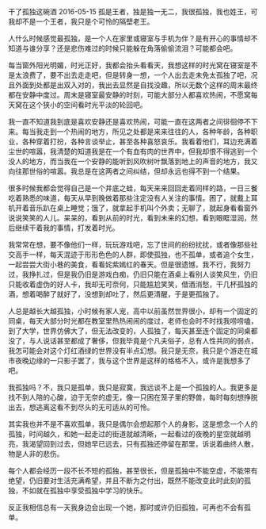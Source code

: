 干了孤独这碗酒
2016-05-15
孤是王者，独是独一无二，我很孤独，我也姓王，可我却不是一个王者，我只是个可怜的隔壁老王。

人什么时候感觉最孤独，是一个人在家里或寝室与手机为伴？是有开心的事情却不知道与谁分享？还是悲伤难过的时候只能躲在角落偷偷流泪？可能都会吧。

每当窗外阳光明媚，时光正好，我都会抬头看看天，我想这样的时光窝在寝室是不是太浪费了，要不出去走走吧，但是转身一想，一个人出去走未免太孤独了吧，况且外面到处都是出双入对的，我出去显然是自找没趣，所以无数个这样的周末最终都在安静中度过。周末是寝室最安静的时刻，可能大部分人都喜欢热闹，不愿窝每天窝在这个狭小的空间看时光平淡的轮回吧。

我一直不知道我到底是喜欢安静还是喜欢热闹，可能一直在这两者之间徘徊停不下来。每当我走到一个热闹的地方，所见之处都是来来往往的人，各种年龄，各种职业，各种穿着打扮，各种言谈举止，甚至各种喜怒哀乐。我看着他们，耳边充满着尘世的喧嚣，我清楚的知道我是在一个有血有肉的世界中，但我却恨不得逃到一个没人的地方，而当我在一个安静的能听到风吹树叶飘落到地上的声音的地方，我又向往那世俗的喧嚣。我总是在这两者之间纠结，但却永远也得不到一个结果。

很多时候我都会觉得自己是一个井底之蛙，每天来来回回走着同样的路，一日三餐吃着熟悉的味道，每天从早到晚做着那些注定没有人关注的事情。困了，就戴上耳机开着音乐趴在桌上睡觉；饿了，就拿起手机叫个外卖；无聊了，就起身看看窗外说说笑笑的人儿。呆呆的，看到从前的时光，看到未来的幻想，看到眼眶湿润，然后继续干着我的事情，打发着时光。

我常常在想，要不像他们一样，玩玩游戏吧，忘了世间的纷纷扰扰，或者像那些社交高手一样，每天混迹于形形色色的人群，即使孤独，也不孤单，或者追个女生，一起尝尝大街小巷的美食，看看姹紫嫣红的春天。但是很遗憾，我不行，我努力过，我挣扎过，但是我仍旧是游戏白痴，仍旧只能在酒桌上看别人谈笑风生，仍旧只能收着虚伪的好人卡，我却无可奈何，只能尴尬笑笑，借酒消愁，干几杯孤独的酒，想着喝醉了就好了，没想到却吐了，然后更清醒，于是更孤独了。

人总是越长大越孤独，小时候有家人宠，高中以前虽然世界很小，却有一个固定的同桌，每天大部分时光都在教室里热热闹闹的度过，老师也会时不时找我唠唠嗑，到了大学，世界仿佛大了，但无法改变的，人孤独了，每天甚至连个固定的同桌都没了，与人说话甚至都成了奢侈，但我毕竟是个凡夫俗子，总有人性共同的弱点，我怎可能会对这个灯红酒绿的世界没有半点幻想。我只是无奈，我只是个游走在城市夜晚边缘的一只影子罢了，我与这个世界是这样的格格不入，或许是我想多了吧。

我孤独吗？不，我只是孤单，我只是寂寞，我远谈不上是一个孤独的人。我更多是找不到人陪的心酸，迫于无奈的虚无，像一只困在笼子里的野兽，每时每刻想挣脱出去，想逃离这看不到尽头的无可适从的可怜。

其实我也并不是不喜欢孤单，我只是偶尔会想起那个人的身影，这是想念一个人的孤独，时间越久，和她一起走过的街道就越清晰，一起看过的夜晚的星空就越明亮，我渴望回到过去，但她早已远去，只有孤独还停留在那里，诉说着曲终人散，物是人非的悲伤。

每个人都会经历一段不长不短的孤独，甚至很长，但是孤独中不能空虚，不能带有绝望，仍旧要对生活充满希望，并且不断为之付出，既然不能改变此时此刻的孤独，不如就在孤独中享受孤独中学习的快乐。

反正我相信总有一天我身边会出现一个她，那时或许仍旧孤独，可再也不会有孤单。